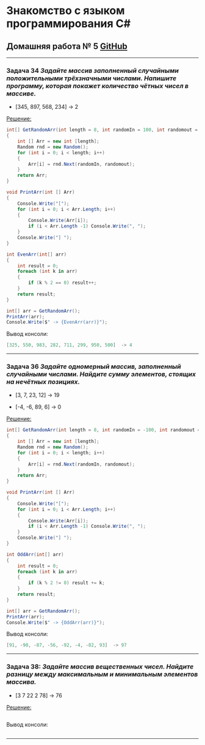 # Знакомство с языком программирования С#
## Домашняя работа № 5 [GitHub](https://github.com/Kazitsyn/GB_familiarity_with_programming_languages/tree/main/Home_work_5)
***
### **Задача 34** *Задайте массив заполненный случайными положительными трёхзначными числами. Напишите программу, которая покажет количество чётных чисел в массиве.*


* [345, 897, 568, 234] -> 2



[Решение:](https://github.com/Kazitsyn/GB_familiarity_with_programming_languages/tree/main/Home_work_5/HW5Q1)
```c#
int[] GetRandomArr(int length = 8, int randomIn = 100, int randomout = 1000)
{
    int [] Arr = new int [length];
    Random rnd = new Random();
    for (int i = 0; i < length; i++)
    {
        Arr[i] = rnd.Next(randomIn, randomout);
    }
    return Arr;
}

void PrintArr(int [] Arr)
{
    Console.Write("[");
    for (int i = 0; i < Arr.Length; i++)
    {
        Console.Write(Arr[i]);
        if (i < Arr.Length -1) Console.Write(", ");
    }
    Console.Write("] ");
}

int EvenArr(int[] arr)
{
    int result = 0;
    foreach (int k in arr) 
    {
        if (k % 2 == 0) result++;
    }
    return result;
}

int[] arr = GetRandomArr();
PrintArr(arr);
Console.Write($" -> {EvenArr(arr)}");
```
Вывод консоли:
```c#
[325, 550, 983, 282, 711, 299, 950, 500]  -> 4
```
***
### **Задача 36** *Задайте одномерный массив, заполненный случайными числами. Найдите сумму элементов, стоящих на нечётных позициях.*

* [3, 7, 23, 12] -> 19

* [-4, -6, 89, 6] -> 0
 

[Решение:](https://github.com/Kazitsyn/GB_familiarity_with_programming_languages/tree/main/Home_work_5/HW5Q2)
```c#
int[] GetRandomArr(int length = 8, int randomIn = -100, int randomout = 100)
{
    int [] Arr = new int [length];
    Random rnd = new Random();
    for (int i = 0; i < length; i++)
    {
        Arr[i] = rnd.Next(randomIn, randomout);
    }
    return Arr;
}

void PrintArr(int [] Arr)
{
    Console.Write("[");
    for (int i = 0; i < Arr.Length; i++)
    {
        Console.Write(Arr[i]);
        if (i < Arr.Length -1) Console.Write(", ");
    }
    Console.Write("] ");
}

int OddArr(int[] arr)
{
    int result = 0;
    foreach (int k in arr)
    {
        if (k % 2 != 0) result += k;
    }
    return result;
}

int[] arr = GetRandomArr();
PrintArr(arr);
Console.Write($" -> {OddArr(arr)}");
```
Вывод консоли:
```c#
[91, -90, -87, -56, -92, -4, -82, 93]  -> 97
```
***
### **Задача 38:** *Задайте массив вещественных чисел. Найдите разницу между максимальным и минимальным элементов массива.*

* [3 7 22 2 78] -> 76


[Решение:](https://github.com/Kazitsyn/GB_familiarity_with_programming_languages/tree/main/Home_work_5/HW5Q3)
```c#

```
Вывод консоли:
```c#

```
***